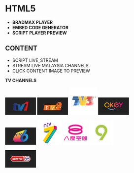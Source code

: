 # HTML5

<strong>

* BRADMAX PLAYER
* EMBED CODE GENERATOR
* SCRIPT PLAYER PREVIEW

</strong>

## CONTENT
  
* SCRIPT LIVE_STREAM
* STREAM LIVE MALAYSIA CHANNELS 
* CLICK CONTENT IMAGE TO PREVIEW

<strong> TV CHANNELS </strong>

[<img src="https://github.com/MIFNtechnology/siaranMy/raw/main/logo/Tv1.png" alt="Tv1" width="100" />](https://mifntechnology.github.io/HTML5/content/Tv1_live_stream/script.html)
[<img src="https://github.com/MIFNtechnology/siaranMy/raw/main/logo/Tv2.png" alt="Tv2" width="100" />](https://mifntechnology.github.io/HTML5/content/Tv2_live_stream/script.html)
[<img src="https://github.com/MIFNtechnology/siaranMy/raw/main/logo/Tv3.png" alt="Tv3" width="90" />](https://mifntechnology.github.io/HTML5/content/Tv3_live_stream/script.html)
[<img src="https://github.com/MIFNtechnology/siaranMy/raw/main/logo/OkeyTv.png" alt="OkeyTv" width="100" />](https://mifntechnology.github.io/HTML5/content/OkeyTv_live_stream/script.html)

[<img src="https://github.com/MIFNtechnology/siaranMy/raw/main/logo/Tv6.png" alt="Tv6" width="100" />](https://mifntechnology.github.io/HTML5/content/Tv6_live_stream/script.html)
[<img src="https://github.com/MIFNtechnology/siaranMy/raw/main/logo/DidikTv.png" alt="DidikTv" width="80" />](https://mifntechnology.github.io/HTML5/content/Ntv7_live_stream/script.html)
[<img src="https://github.com/MIFNtechnology/siaranMy/raw/main/logo/8tv.png" alt="8tv" width="80" />](https://mifntechnology.github.io/HTML5/content/8tv_live_stream/script.html)
[<img src="https://github.com/MIFNtechnology/siaranMy/raw/main/logo/Tv9.png" alt="Tv9" width="80" />](https://mifntechnology.github.io/HTML5/content/Tv9_live_stream/script.html)

[<img src="https://github.com/MIFNtechnology/siaranMy/raw/main/logo/BeritaRtm.png" alt="BeritaRtm" width="100" />](https://mifntechnology.github.io/HTML5/content/BeritaRtm_live_stream/script.html)

